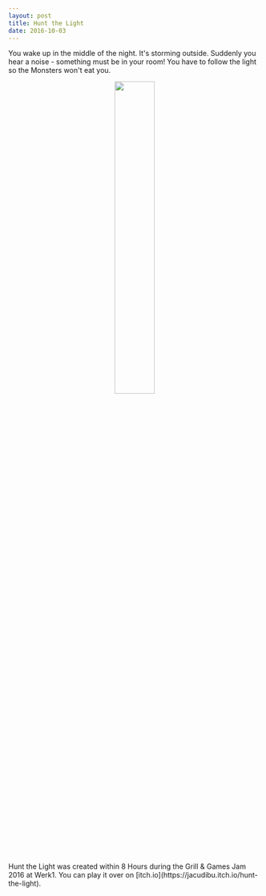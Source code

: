 ```yaml
---
layout: post
title: Hunt the Light
date: 2016-10-03
---
```

You wake up in the middle of the night. It's storming outside. Suddenly you hear a noise - something must be in your room! You have to follow the light so the Monsters won't eat you.
<center><img src = "{{site.url}}/assets/images/screenshots/HuntTheLight.PNG" style = "width:40%;height:40%"></center>
Hunt the Light was created within 8 Hours during the Grill & Games Jam 2016 at Werk1. You can play it over on [itch.io](https://jacudibu.itch.io/hunt-the-light).